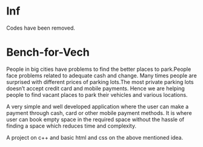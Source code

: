 # Inf
Codes have been removed.


# Bench-for-Vech

People in big cities have problems to find the better places to park.People face problems related to adequate cash and change. Many times people are surprised with different prices of parking lots.The most private parking lots doesn’t accept credit card and mobile payments. Hence we are helping people to find vacant places to park their vehicles and various locations.

A very simple and well developed application where the user can make a payment through cash, card or other mobile payment methods. It is where user can book empty space in the required space without the hassle of finding a space which reduces time and complexity.

A project on c++ and basic html and css on the above mentioned idea.


